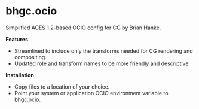 # bhgc.ocio
Simplified ACES 1.2-based OCIO config for CG by Brian Hanke.

**Features**

- Streamlined to include only the transforms needed for CG rendering and compositing.
- Updated role and transform names to be more friendly and descriptive. 

**Installation**

- Copy files to a location of your choice.
- Point your system or application OCIO environment variable to bhgc.ocio.
